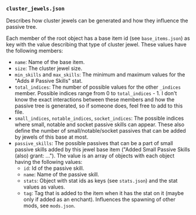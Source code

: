 ### `cluster_jewels.json`

Describes how cluster jewels can be generated and how they influence the passive tree.

Each member of the root object has a base item id (see `base_items.json`) as key with the value describing that type
of cluster jewel. These values have the following members:

- `name`: Name of the base item.
- `size`: The cluster jewel size.
- `min_skills` and `max_skills`: The minimum and maximum values for the "Adds # Passive Skills" stat.
- `total_indices`: The number of possible values for the other `_indices` member. Possible indices range from 0 to
  `total_indices` - 1. I don't know the exact interactions between these members and how the passive tree is generated,
  so if someone does, feel free to add to this file.
- `small_indices`, `notable_indices`, `socket_indices`: The possible indices where small, notable and socket passive
  skills can appear. These also define the number of small/notable/socket passives that can be added by jewels of this
  base at most.
- `passive_skills`: The possible passives that can be a part of small passive skills added by this jewel base item
  ("Added Small Passive Skills (also) grant: ...").
  The value is an array of objects with each object having the following values:
  - `id`: Id of the passive skill.
  - `name`: Name of the passive skill.
  - `stats`: Object with stat ids as keys (see `stats.json`) and the stat values as values.
  - `tag`: Tag that is added to the item when it has the stat on it (maybe only if added as an enchant). Influences
    the spawning of other mods, see `mods.json`.
